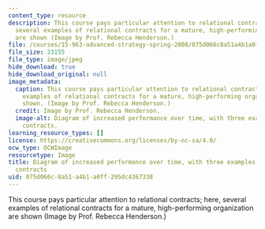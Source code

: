 ```yaml
---
content_type: resource
description: This course pays particular attention to relational contracts; here,
  several examples of relational contracts for a mature, high-performing organization
  are shown (Image by Prof. Rebecca Henderson.)
file: /courses/15-963-advanced-strategy-spring-2008/075d066c8a51a4b1a0ff295dc4367338_15-963s08.jpg
file_size: 23155
file_type: image/jpeg
hide_download: true
hide_download_original: null
image_metadata:
  caption: This course pays particular attention to relational contracts; here, several
    examples of relational contracts for a mature, high-performing organization are
    shown. (Image by Prof. Rebecca Henderson.)
  credit: Image by Prof. Rebecca Henderson.
  image-alt: Diagram of increased performance over time, with three examples of relational
    contracts.
learning_resource_types: []
license: https://creativecommons.org/licenses/by-nc-sa/4.0/
ocw_type: OCWImage
resourcetype: Image
title: Diagram of increased performance over time, with three examples of relational
  contracts
uid: 075d066c-8a51-a4b1-a0ff-295dc4367338
---
```

This course pays particular attention to relational contracts; here, several examples of relational contracts for a mature, high-performing organization are shown (Image by Prof. Rebecca Henderson.)